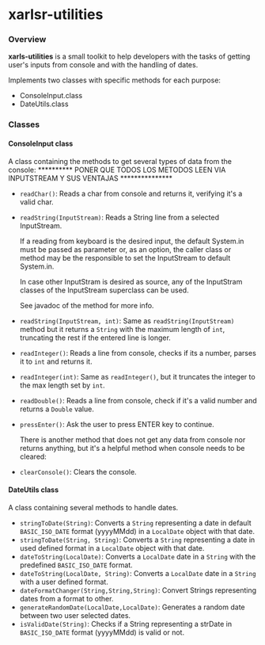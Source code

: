 # xarlsr-utilities

### Overview

**xarls-utilities** is a small toolkit to help developers with the tasks of getting user's inputs from console and with the handling of dates.

Implements two classes with specific methods for each purpose:

- ConsoleInput.class
- DateUtils.class

### Classes

#### ConsoleInput class

A class containing the methods to get several types of data from the console:
**********  PONER QUE TODOS LOS METODOS LEEN VIA INPUTSTREAM Y SUS VENTAJAS ***************

- `readChar()`: Reads a char from console and returns it, verifying it's a valid char.


- `readString(InputStream)`: Reads a String line from a selected InputStream. 

  If a reading from keyboard is the desired input, the default System.in must be passed as parameter or, as an option, the caller class or method may be the responsible to set the InputStream to default System.in. 

  In  case other InputStram is desired as source, any of the InputStram classes of the InputStream superclass can be used.

  See javadoc of the method for more info.   


- `readString(InputStream, int)`: Same as `readString(InputStream)` method but it returns a `String` with the maximum length of `int`, truncating the rest if the entered line is longer.


- `readInteger()`: Reads a line from console, checks if its a number, parses it to `int` and returns it.


- `readInteger(int)`: Same as `readInteger()`, but it truncates the integer to the max length set by `int`.


- `readDouble()`: Reads a line from console, check if it's a valid number and returns a `Double` value.


- `pressEnter()`: Ask the user to press ENTER key to continue.


  There is another method that does not get any data from console nor returns anything, but it's a helpful method when console needs to be cleared:
- `clearConsole()`: Clears the console.

#### DateUtils class

A class containing several methods to handle dates.

- `stringToDate(String)`: Converts a `String` representing a date in default `BASIC_ISO_DATE` format (yyyyMMdd) in a `LocalDate` object with that date.
- `stringToDate(String, String)`: Converts a `String` representing a date in used defined format in a `LocalDate` object with that date.
- `dateToString(LocalDate)`: Converts a `LocalDate` date in a `String` with the predefined `BASIC_ISO_DATE` format.
- `dateToString(LocalDate, String)`: Converts a `LocalDate` date in a `String` with a user defined format.
- `dateFormatChanger(String,String,String)`: Convert Strings representing dates from a format to other.
- `generateRandomDate(LocalDate,LocalDate)`: Generates a random date between two user selected dates.
- `isValidDate(String)`: Checks if a String representing a strDate in `BASIC_ISO_DATE` format (yyyyMMdd) is valid or not.


